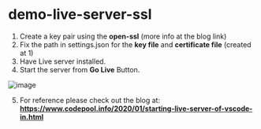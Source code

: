 # demo-live-server-ssl
 1. Create a key pair using the **open-ssl** (more info at the blog link)
 2. Fix the path in settings.json for the **key file** and **certificate file** (created at 1)
 3. Have Live server installed.
 4. Start the server from **Go Live** Button.

![image](https://user-images.githubusercontent.com/1659428/120332933-d4ac0800-c30c-11eb-8b5f-a6f6dfc48dbd.png)

 5. For reference please check out the blog at: **https://www.codepool.info/2020/01/starting-live-server-of-vscode-in.html**
